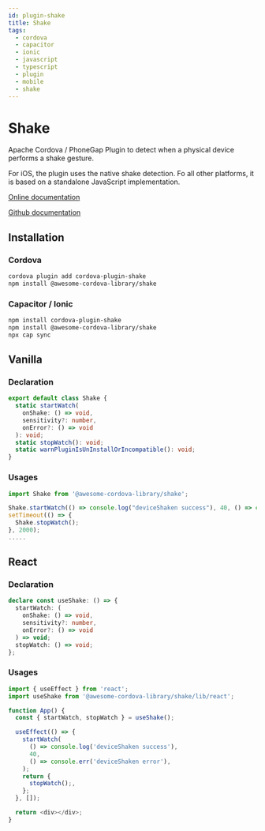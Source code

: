 ```yaml
---
id: plugin-shake
title: Shake
tags:
  - cordova
  - capacitor
  - ionic
  - javascript
  - typescript
  - plugin
  - mobile
  - shake
---
```


# Shake

Apache Cordova / PhoneGap Plugin to detect when a physical device performs a shake gesture.

For iOS, the plugin uses the native shake detection.
Fo all other platforms, it is based on a standalone JavaScript implementation.

[Online documentation](https://awesomecordovalibrary.com)

[Github documentation](https://github.com/leecrossley/cordova-plugin-shake)

## Installation

### Cordova

```sh
cordova plugin add cordova-plugin-shake
npm install @awesome-cordova-library/shake
```

### Capacitor / Ionic

```bash
npm install cordova-plugin-shake
npm install @awesome-cordova-library/shake
npx cap sync
```

## Vanilla

### Declaration

```typescript
export default class Shake {
  static startWatch(
    onShake: () => void,
    sensitivity?: number,
    onError?: () => void
  ): void;
  static stopWatch(): void;
  static warnPluginIsUnInstallOrIncompatible(): void;
}
```

### Usages

```typescript
import Shake from '@awesome-cordova-library/shake';

Shake.startWatch(() => console.log("deviceShaken success"), 40, () => console.err("deviceShaken error"));
setTimeout(() => {
  Shake.stopWatch();
}, 2000);
.....
```

## React

### Declaration

```typescript
declare const useShake: () => {
  startWatch: (
    onShake: () => void,
    sensitivity?: number,
    onError?: () => void
  ) => void;
  stopWatch: () => void;
};
```

### Usages

```typescript
import { useEffect } from 'react';
import useShake from '@awesome-cordova-library/shake/lib/react';

function App() {
  const { startWatch, stopWatch } = useShake();

  useEffect(() => {
    startWatch(
      () => console.log('deviceShaken success'),
      40,
      () => console.err('deviceShaken error'),
    );
    return {
      stopWatch();,
    };
  }, []);

  return <div></div>;
}
```
